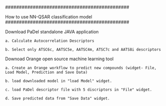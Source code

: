 #############################################

How to use NN-QSAR classification model
#############################################

Download PaDel standalone JAVA application

	a. Calculate Autocorrelation Descriptors

	b. Select only ATSC6c, AATSC5e, AATSC4m, ATSC7c and AATS8i descriptors

Downoad Orange open source machine learning tool

	a. Create an Orange workflow to predict new compounds (widget- File, Load Model, Prediction and Save Data)

	b. load downloaded model in "load Model" widget.

	c. load PaDel descriptor file with 5 discriptors in "File" widget.

	d. Save predicted data from "Save Data" widget.

